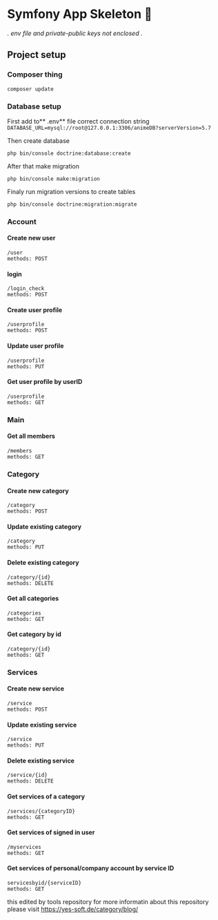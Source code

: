 # Symfony App Skeleton 🚧
*. env file and private-public keys not enclosed .*
## Project setup

### Composer thing
```
composer update
```
### Database setup
First add to** .env** file correct connection string
`DATABASE_URL=mysql://root@127.0.0.1:3306/animeDB?serverVersion=5.7`

Then create database
```
php bin/console doctrine:database:create
```

After that make migration
```
php bin/console make:migration
```

Finaly run migration versions to create tables
```
php bin/console doctrine:migration:migrate
```

### Account
#### Create new user
```
/user
methods: POST
```
#### login
```
/login_check
methods: POST
```
#### Create user profile
```
/userprofile
methods: POST
```
#### Update user profile
```
/userprofile
methods: PUT
```
#### Get user profile by userID
```
/userprofile
methods: GET
```

### Main
#### Get all members
```
/members
methods: GET
```

### Category
#### Create new category
```
/category
methods: POST
```
#### Update existing category
```
/category
methods: PUT
```
#### Delete existing category
```
/category/{id}
methods: DELETE
```
#### Get all categories
```
/categories
methods: GET
```
#### Get category by id
```
/category/{id}
methods: GET
```

### Services
#### Create new service
```
/service
methods: POST
```
#### Update existing service
```
/service
methods: PUT
```
#### Delete existing service
```
/service/{id}
methods: DELETE
```
#### Get services of a category
```
/services/{categoryID}
methods: GET
```
#### Get services of signed in user
```
/myservices
methods: GET
```
#### Get services of personal/company account by service ID
```
servicesbyid/{serviceID}
methods: GET
```

this edited by tools repository for more informatin about this repository please visit https://yes-soft.de/category/blog/
